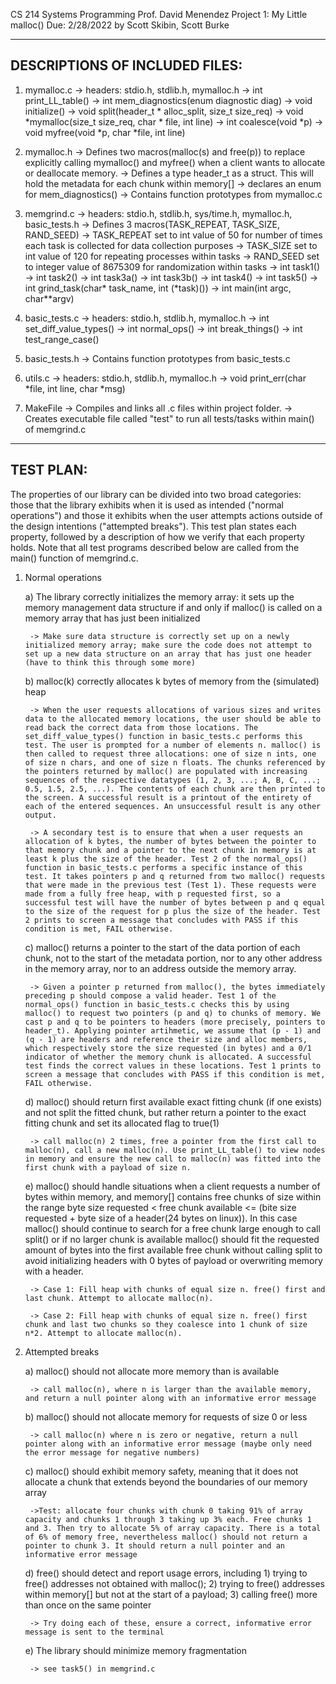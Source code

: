 CS 214 Systems Programming
Prof. David Menendez
Project 1: My Little malloc()
Due: 2/28/2022
by Scott Skibin, Scott Burke

-------------------------------
DESCRIPTIONS OF INCLUDED FILES:
-------------------------------

1) mymalloc.c
    -> headers: stdio.h, stdlib.h, mymalloc.h
    -> int print_LL_table()
    -> int mem_diagnostics(enum diagnostic diag)
    -> void initialize()
    -> void split(header_t * alloc_split, size_t size_req)
    -> void *mymalloc(size_t size_req, char * file, int line)
    -> int coalesce(void *p)
    -> void myfree(void *p, char *file, int line)

2) mymalloc.h
    -> Defines two macros(malloc(s) and free(p)) to replace explicitly calling mymalloc() and myfree() when a client wants to allocate or deallocate memory.
    -> Defines a type header_t as a struct.  This will hold the metadata for each chunk within memory[]
    -> declares an enum for mem_diagnostics()
    -> Contains function prototypes from mymalloc.c

3) memgrind.c
    -> headers: stdio.h, stdlib.h, sys/time.h, mymalloc.h, basic_tests.h
    -> Defines 3 macros(TASK_REPEAT, TASK_SIZE, RAND_SEED)
        -> TASK_REPEAT set to int value of 50 for number of times each task is collected for data collection purposes
        -> TASK_SIZE set to int value of 120 for repeating processes within tasks
        -> RAND_SEED set to integer value of 8675309 for randomization within tasks
    -> int task1()
    -> int task2()
    -> int task3a()
    -> int task3b()
    -> int task4()
    -> int task5()
    -> int grind_task(char* task_name, int (*task)())
    -> int main(int argc, char**argv)

4) basic_tests.c
    -> headers: stdio.h, stdlib.h, mymalloc.h
    -> int set_diff_value_types()
    -> int normal_ops()
    -> int break_things()
    -> int test_range_case()

5) basic_tests.h
    -> Contains function prototypes from basic_tests.c

6) utils.c
    -> headers: stdio.h, stdlib.h, mymalloc.h
    -> void print_err(char *file, int line, char *msg)

7) MakeFile
    -> Compiles and links all .c files within project folder.
    -> Creates executable file called "test" to run all tests/tasks within main() of memgrind.c

----------
TEST PLAN:
----------

The properties of our library can be divided into two broad categories: those that the library exhibits when it is used as intended ("normal operations") and those it exhibits when the user attempts actions outside of the design intentions ("attempted breaks"). This test plan states each property, followed by a description of how we verify that each property holds. Note that all test programs described below are called from the main() function of memgrind.c.

1) Normal operations

    a) The library correctly initializes the memory array: it sets up the memory management data structure if and only if malloc() is called on a memory array that has just been initialized

        -> Make sure data structure is correctly set up on a newly initialized memory array; make sure the code does not attempt to set up a new data structure on an array that has just one header (have to think this through some more)

    b) malloc(k) correctly allocates k bytes of memory from the (simulated) heap
        
        -> When the user requests allocations of various sizes and writes data to the allocated memory locations, the user should be able to read back the correct data from those locations. The set_diff_value_types() function in basic_tests.c performs this test. The user is prompted for a number of elements n. malloc() is then called to request three allocations: one of size n ints, one of size n chars, and one of size n floats. The chunks referenced by the pointers returned by malloc() are populated with increasing sequences of the respective datatypes (1, 2, 3, ...; A, B, C, ...; 0.5, 1.5, 2.5, ...). The contents of each chunk are then printed to the screen. A successful result is a printout of the entirety of each of the entered sequences. An unsuccessful result is any other output.

        -> A secondary test is to ensure that when a user requests an allocation of k bytes, the number of bytes between the pointer to that memory chunk and a pointer to the next chunk in memory is at least k plus the size of the header. Test 2 of the normal_ops() function in basic_tests.c performs a specific instance of this test. It takes pointers p and q returned from two malloc() requests that were made in the previous test (Test 1). These requests were made from a fully free heap, with p requested first, so a successful test will have the number of bytes between p and q equal to the size of the request for p plus the size of the header. Test 2 prints to screen a message that concludes with PASS if this condition is met, FAIL otherwise.

    c) malloc() returns a pointer to the start of the data portion of each chunk, not to the start of the metadata portion, nor to any other address in the memory array, nor to an address outside the memory array. 

        -> Given a pointer p returned from malloc(), the bytes immediately preceding p should compose a valid header. Test 1 of the normal_ops() function in basic_tests.c checks this by using malloc() to request two pointers (p and q) to chunks of memory. We cast p and q to be pointers to headers (more precisely, pointers to header_t). Applying pointer artihmetic, we assume that (p - 1) and (q - 1) are headers and reference their size and alloc members, which respectively store the size requested (in bytes) and a 0/1 indicator of whether the memory chunk is allocated. A successful test finds the correct values in these locations. Test 1 prints to screen a message that concludes with PASS if this condition is met, FAIL otherwise.

    d) malloc() should return first available exact fitting chunk (if one exists) and not split the fitted chunk, but rather return a pointer to the exact fitting chunk and set its allocated flag to true(1)

        -> call malloc(n) 2 times, free a pointer from the first call to malloc(n), call a new malloc(n). Use print_LL_table() to view nodes in memory and ensure the new call to malloc(n) was fitted into the first chunk with a payload of size n.

    e) malloc() should handle situations when a client requests a number of bytes within memory, and memory[] contains free chunks of size within the range byte size requested < free chunk available <= (bite size requested + byte size of a header(24 bytes on linux)). In this case malloc() should continue to search for a free chunk large enough to call split() or if no larger chunk is available malloc() should fit the requested amount of bytes into the first available free chunk without calling split to avoid initializing headers with 0 bytes of payload or overwriting memory with a header.

        -> Case 1: Fill heap with chunks of equal size n. free() first and last chunk. Attempt to allocate malloc(n).

        -> Case 2: Fill heap with chunks of equal size n. free() first chunk and last two chunks so they coalesce into 1 chunk of size n*2. Attempt to allocate malloc(n).


2) Attempted breaks

    a) malloc() should not allocate more memory than is available

        -> call malloc(n), where n is larger than the available memory, and return a null pointer along with an informative error message

    b) malloc() should not allocate memory for requests of size 0 or less

        -> call malloc(n) where n is zero or negative, return a null pointer along with an informative error message (maybe only need the error message for negative numbers)
    
    c) malloc() should exhibit memory safety, meaning that it does not allocate a chunk that extends beyond the boundaries of our memory array

        ->Test: allocate four chunks with chunk 0 taking 91% of array capacity and chunks 1 through 3 taking up 3% each. Free chunks 1 and 3. Then try to allocate 5% of array capacity. There is a total of 6% of memory free, nevertheless malloc() should not return a pointer to chunk 3. It should return a null pointer and an informative error message

    d) free() should detect and report usage errors, including 1) trying to free() addresses not obtained with malloc(); 2) trying to free() addresses within memory[] but not at the start of a payload; 3) calling free() more than once on the same pointer

        -> Try doing each of these, ensure a correct, informative error message is sent to the terminal

    e) The library should minimize memory fragmentation

        -> see task5() in memgrind.c
